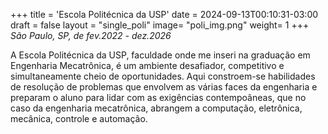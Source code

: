 +++
title = 'Escola Politécnica da USP'
date = 2024-09-13T00:10:31-03:00
draft = false
layout = "single_poli"
image= "poli_img.png" 
weight= 1
+++
_São Paulo, SP, de fev.2022 - dez.2026_

A Escola Politécnica da USP, faculdade onde me inseri na graduação em Engenharia Mecatrônica, é um ambiente desafiador, competitivo e simultaneamente cheio de oportunidades. Aqui constroem-se habilidades de resolução de problemas que envolvem as várias faces da engenharia e preparam o aluno para lidar com as exigências contempoâneas, que no caso da engenharia mecatrônica, abrangem a computação, eletrônica, mecânica, controle e automação. 